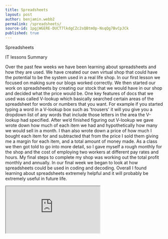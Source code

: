 ```yaml
---
title: Spreadsheets
layout: post
author: benjamin.webb2
permalink: /spreadsheets/
source-id: 1pgjWGERE-DUCT7lkdgCZc2sQBtmOp-NsqQg7BvCpJCk
published: true
---
```

Spreadsheets

IT lessons Summary

Over the past few weeks we have been learning about spreadsheets and how they are used. We have created our own virtual shop that could have the potential to be the system used in a real life shop. In our first lesson we focused on making sure our blogs worked correctly. We then started our work on spreadsheets by creating our stock that we would have in our shop and decided what the price would be. One key features of docs that we used was called V-lookup which basically searched certain areas of the spreadsheet for words or numbers that you want. For example if you started typing a word in a V-lookup box such as 'trousers' it will you give you a dropdown list of any words that include those letters in the area the V-lookup had specified. After we’d finished figuring out V-lookup we gave wrote down how much of each item we had and hypothetically how many we would sell in a month. I than also wrote down a price of how much I bought each item for and subtracted that from the price I sold them giving me a margin for each item, and a total amount of money made. As a class we then got told to go into more detail, so I gave myself a rough monthly for the shop and the cost of employing two workers at different pay rates and hours. My final steps to complete my shop was working out the total profit monthly and annually. In our final week we began to look at how spreadsheets could be used in coding and decoding. Overall I found learning about spreadsheets extremely helpful and it will probably be extremely useful in future life.

[<iframe src="https://docs.google.com/spreadsheets/d/e/2PACX-1vT_FmA5JjkVtEC0rfJYpaMMAJ25cL5bLi-hw_xY64WJeR56Ex1W9FkrWUxzrqxCNRiAWm9JvBb9cEH_/pubhtml?widget=true&amp;headers=false"></iframe>](https://docs.google.com/spreadsheets/d/e/2PACX-1vT_FmA5JjkVtEC0rfJYpaMMAJ25cL5bLi-hw_xY64WJeR56Ex1W9FkrWUxzrqxCNRiAWm9JvBb9cEH_/pubhtml?widget=true&amp;headers=false)

 

